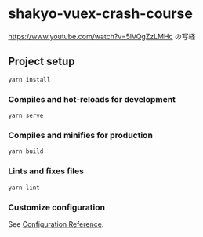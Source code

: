 # shakyo-vuex-crash-course

https://www.youtube.com/watch?v=5lVQgZzLMHc の写経

## Project setup
```
yarn install
```

### Compiles and hot-reloads for development
```
yarn serve
```

### Compiles and minifies for production
```
yarn build
```

### Lints and fixes files
```
yarn lint
```

### Customize configuration
See [Configuration Reference](https://cli.vuejs.org/config/).
